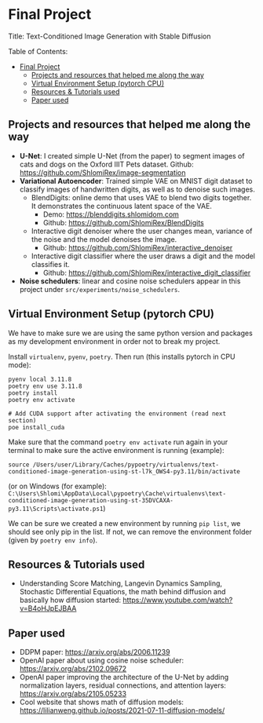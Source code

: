 # Final Project

Title: Text-Conditioned Image Generation with Stable Diffusion

Table of Contents:

- [Final Project](#final-project)
  - [Projects and resources that helped me along the way](#projects-and-resources-that-helped-me-along-the-way)
  - [Virtual Environment Setup (pytorch CPU)](#virtual-environment-setup-pytorch-cpu)
  - [Resources \& Tutorials used](#resources--tutorials-used)
  - [Paper used](#paper-used)

## Projects and resources that helped me along the way

- **U-Net**: I created simple U-Net (from the paper) to segment images of cats and dogs on the Oxford IIIT Pets dataset. Github: https://github.com/ShlomiRex/image-segmentation
- **Variational Autoencoder**: Trained simple VAE on MNIST digit dataset to classify images of handwritten digits, as well as to denoise such images.
  - BlendDigits: online demo that uses VAE to blend two digits together. It demonstrates the continuous latent space of the VAE.
    - Demo: https://blenddigits.shlomidom.com
    - Github: https://github.com/ShlomiRex/BlendDigits
  - Interactive digit denoiser where the user changes mean, variance of the noise and the model denoises the image.
    - Github: https://github.com/ShlomiRex/interactive_denoiser
  - Interactive digit classifier where the user draws a digit and the model classifies it.
    - Github: https://github.com/ShlomiRex/interactive_digit_classifier
- **Noise schedulers**: linear and cosine noise schedulers appear in this project under `src/experiments/noise_schedulers`.

## Virtual Environment Setup (pytorch CPU)

We have to make sure we are using the same python version and packages as my development environment in order not to break my project.

Install `virtualenv`, `pyenv`, `poetry`. Then run (this installs pytorch in CPU mode):

```
pyenv local 3.11.8
poetry env use 3.11.8
poetry install
poetry env activate

# Add CUDA support after activating the environment (read next section)
poe install_cuda
```

Make sure that the command `poetry env activate` run again in your terminal to make sure the active environment is running (example):

`source /Users/user/Library/Caches/pypoetry/virtualenvs/text-conditioned-image-generation-using-st-l7k_OWS4-py3.11/bin/activate` 

(or on Windows (for example): `C:\Users\Shlomi\AppData\Local\pypoetry\Cache\virtualenvs\text-conditioned-image-generation-using-st-35DVCAXA-py3.11\Scripts\activate.ps1`)

We can be sure we created a new environment by running `pip list`, we should see only pip in the list. If not, we can remove the environment folder (given by `poetry env info`).

## Resources & Tutorials used

- Understanding Score Matching, Langevin Dynamics Sampling, Stochastic Differential Equations, the math behind diffusion and basically how diffusion started: https://www.youtube.com/watch?v=B4oHJpEJBAA

## Paper used

- DDPM paper: https://arxiv.org/abs/2006.11239
- OpenAI paper about using cosine noise scheduler: https://arxiv.org/abs/2102.09672
- OpenAI paper improving the architecture of the U-Net by adding normalization layers, residual connections, and attention layers: https://arxiv.org/abs/2105.05233
- Cool website that shows math of diffusion models: https://lilianweng.github.io/posts/2021-07-11-diffusion-models/
